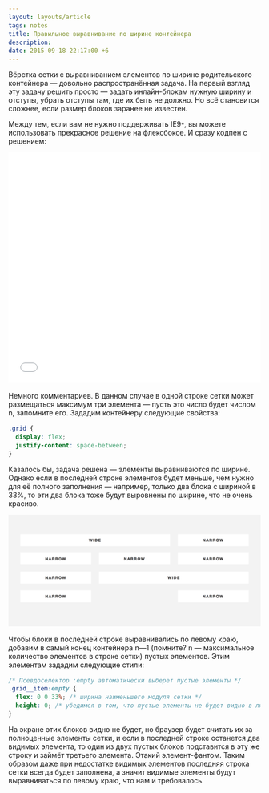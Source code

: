 ```yaml
---
layout: layouts/article
tags: notes
title: Правильное выравнивание по ширине контейнера
description:
date: 2015-09-18 22:17:00 +6
---
```

Вёрстка сетки с выравниванием элементов по ширине родительского контейнера — довольно распространённая задача. На первый взгляд эту задачу решить просто — задать инлайн-блокам нужную ширину и отступы, убрать отступы там, где их быть не должно. Но всё становится сложнее, если размер блоков заранее не известен.

Между тем, если вам не нужно поддерживать IE9-, вы можете использовать прекрасное решение на флексбоксе. И сразу кодпен с решением:

<iframe height='460' scrolling='no' src='//codepen.io/andrew-r/embed/yYORwm/?height=461&theme-id=0&default-tab=result' frameborder='no' allowtransparency='true' allowfullscreen='true' style='width: 100%; max-width: 760px;'>See the Pen <a href='http://codepen.io/andrew-r/pen/yYORwm/'>Grid</a> by Andrew Romanov (<a href='http://codepen.io/andrew-r'>@andrew-r</a>) on <a href='http://codepen.io'>CodePen</a>.
</iframe>

Немного комментариев. В данном случае в одной строке сетки может размещаться максимум три элемента — пусть это число будет числом n, запомните его. Зададим контейнеру следующие свойства:

```css
.grid {
  display: flex;
  justify-content: space-between;
}
```

Казалось бы, задача решена — элементы выравниваются по ширине. Однако если в последней строке элементов будет меньше, чем нужно для её полного заполнения — например, только два блока с шириной в 33%, то эти два блока тоже будут выровнены по ширине, что не очень красиво.

![Наивное решение](assets/grid.png)

Чтобы блоки в последней строке выравнивались по левому краю, добавим в самый конец контейнера n—1 (помните? n — максимальное количество элементов в строке сетки) пустых элементов. Этим элементам зададим следующие стили:

```css
/* Псевдоселектор :empty автоматически выберет пустые элементы */
.grid__item:empty {
  flex: 0 0 33%; /* ширина наименьшего модуля сетки */
  height: 0; /* убедимся в том, что пустые элементы не будет видно в любом случае */
}
```

На экране этих блоков видно не будет, но браузер будет считать их за полноценные элементы сетки, и если в последней строке останется два видимых элемента, то один из двух пустых блоков подставится в эту же строку и займёт третьего элемента. Этакий элемент-фантом. Таким образом даже при недостатке видимых элементов последняя строка сетки всегда будет заполнена, а значит видимые элементы будут выравниваться по левому краю, что нам и требовалось.
